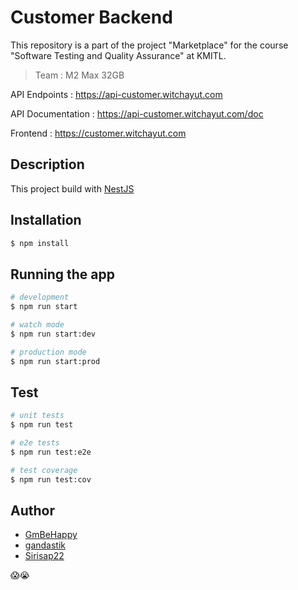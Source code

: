 # Customer Backend

This repository is a part of the project "Marketplace" 
for the course "Software Testing and Quality Assurance" at KMITL.

> Team : M2 Max 32GB

API Endpoints : https://api-customer.witchayut.com

API Documentation : https://api-customer.witchayut.com/doc

Frontend : https://customer.witchayut.com

## Description

This project build with [NestJS](https://github.com/nestjs/nest)

## Installation

```bash
$ npm install
```

## Running the app

```bash
# development
$ npm run start

# watch mode
$ npm run start:dev

# production mode
$ npm run start:prod
```

## Test

```bash
# unit tests
$ npm run test

# e2e tests
$ npm run test:e2e

# test coverage
$ npm run test:cov
```

## Author

- [GmBeHappy](https://github.com/GmBeHappy)
- [gandastik](https://github.com/gandastik)
- [Sirisap22](https://github.com/Sirisap22)

😱😭
